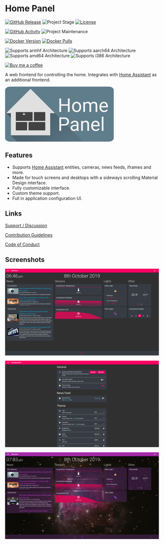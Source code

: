 # Home Panel

[![GitHub Release][releases-shield]][releases]
![Project Stage][project-stage-shield]
[![License][license-shield]](license.md)

[![GitHub Activity][commits-shield]][commits]
![Project Maintenance][maintenance-shield]

[![Docker Version][version-shield]][microbadger]
[![Docker Pulls][pulls-shield]][dockerhub]

![Supports armhf Architecture][armhf-shield]
![Supports aarch64 Architecture][aarch64-shield]
![Supports amd64 Architecture][amd64-shield]
![Supports i386 Architecture][i386-shield]

[![Buy me a coffee][buymeacoffee-shield]][buymeacoffee]

A web frontend for controlling the home. Integrates with
[Home Assistant][hass] as an additional frontend.

![banner][banner]

## Features

- Supports [Home Assistant][hass] entities, cameras, news feeds, iframes and
 more.
- Made for touch screens and desktops with a sideways scrolling Material Design
 interface.
- Fully customizable interface.
- Custom theme support.
- Full in application configuration UI.

## Links

[Support / Discussion][forum]

[Contribution Guidelines][contributing]

[Code of Conduct][code_of_conduct]

## Screenshots

![Main Screen Screenshot][screen-main]

![Configuration Screenshot][screen-configuration-main]

![Showcase Purple Space][showcase-purple-space]

[aarch64-shield]: https://img.shields.io/badge/aarch64-yes-green.svg
[amd64-shield]: https://img.shields.io/badge/amd64-yes-green.svg
[armhf-shield]: https://img.shields.io/badge/armhf-yes-green.svg
[banner]: https://raw.githubusercontent.com/timmo001/home-panel/master/docs/resources/banner.png
[buymeacoffee-shield]: https://www.buymeacoffee.com/assets/img/guidelines/download-assets-sm-2.svg
[buymeacoffee]: https://www.buymeacoffee.com/timmo
[code_of_conduct]: https://github.com/timmo001/home-panel/blob/master/.github/CODE_OF_CONDUCT.md
[commits-shield]: https://img.shields.io/github/commit-activity/y/timmo001/home-panel.svg
[commits]: https://github.com/timmo001/home-panel/commits/master
[contributing]: https://github.com/timmo001/home-panel/blob/master/.github/CONTRIBUTING.md
[demo-app]: https://home-panel-demo.timmo.xyz/
[dockerhub]: https://hub.docker.com/r/timmo001/home-panel
[forum-shield]: https://img.shields.io/badge/community-forum-brightgreen.svg
[forum]: https://community.home-assistant.io/t/home-panel-a-touch-compatible-webapp-for-controlling-the-home/62597?u=timmo001
[hass]: https://www.home-assistant.io/
[i386-shield]: https://img.shields.io/badge/i386-yes-green.svg
[license-shield]: https://img.shields.io/github/license/timmo001/home-panel.svg
[maintenance-shield]: https://img.shields.io/maintenance/yes/2020.svg
[microbadger]: https://microbadger.com/images/timmo001/home-panel
[project-stage-shield]: https://img.shields.io/badge/project%20stage-beta-green.svg
[pulls-shield]: https://img.shields.io/docker/pulls/timmo001/home-panel.svg
[releases-shield]: https://img.shields.io/github/release/timmo001/home-panel.svg
[releases]: https://github.com/timmo001/home-panel/releases
[screen-configuration-main]: https://raw.githubusercontent.com/timmo001/home-panel/master/docs/resources/screen-configuration-main.png
[screen-main]: https://raw.githubusercontent.com/timmo001/home-panel/master/docs/resources/screen-main.png
[setup-docs]: https://timmo.dev/home-panel/setup/
[showcase-purple-space]: https://raw.githubusercontent.com/timmo001/home-panel/master/docs/docs/showcase/timmo/purple-space.png
[version-shield]: https://images.microbadger.com/badges/version/timmo001/home-panel.svg
